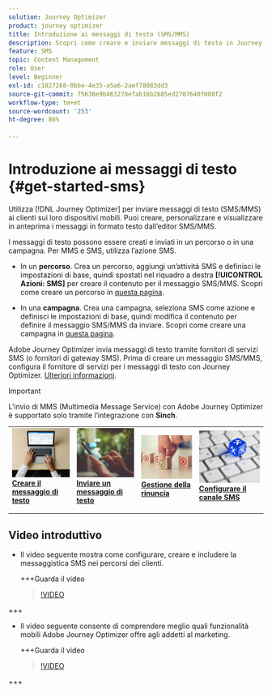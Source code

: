 ```yaml
---
solution: Journey Optimizer
product: journey optimizer
title: Introduzione ai messaggi di testo (SMS/MMS)
description: Scopri come creare e inviare messaggi di testo in Journey Optimizer
feature: SMS
topic: Content Management
role: User
level: Beginner
exl-id: c1027268-0bbe-4e35-a5a6-2aef78083dd3
source-git-commit: 75638e9b463278efab16b2b85ed2707640f088f2
workflow-type: tm+mt
source-wordcount: '253'
ht-degree: 86%

---
```


# Introduzione ai messaggi di testo {#get-started-sms}

Utilizza [!DNL Journey Optimizer] per inviare messaggi di testo (SMS/MMS) ai clienti sui loro dispositivi mobili. Puoi creare, personalizzare e visualizzare in anteprima i messaggi in formato testo dall’editor SMS/MMS.

I messaggi di testo possono essere creati e inviati in un percorso o in una campagna. Per MMS e SMS, utilizza l’azione SMS.

* In un **percorso**. Crea un percorso, aggiungi un’attività SMS e definisci le impostazioni di base, quindi spostati nel riquadro a destra **[!UICONTROL Azioni: SMS]** per creare il contenuto per il messaggio SMS/MMS. Scopri come creare un percorso in [questa pagina](../building-journeys/journey-gs.md).

* In una **campagna**. Crea una campagna, seleziona SMS come azione e definisci le impostazioni di base, quindi modifica il contenuto per definire il messaggio SMS/MMS da inviare. Scopri come creare una campagna in [questa pagina](../campaigns/create-campaign.md#configure).

Adobe Journey Optimizer invia messaggi di testo tramite fornitori di servizi SMS (o fornitori di gateway SMS). Prima di creare un messaggio SMS/MMS, configura il fornitore di servizi per i messaggi di testo con Journey Optimizer. [Ulteriori informazioni](sms-configuration.md).

>[!IMPORTANT]
>
> L’invio di MMS (Multimedia Message Service) con Adobe Journey Optimizer è supportato solo tramite l’integrazione con **Sinch**.

<table style="table-layout:fixed"><tr style="border: 0;">
<td>
<a href="create-sms.md">
<img alt="Lead" src="../assets/do-not-localize/sms-create.jpeg">
</a>
<div><a href="create-sms.md"><strong>Creare il messaggio di testo</strong>
</div>
<p>
</td>
<td>
<a href="send-sms.md">
<img alt="Non frequente" src="../assets/do-not-localize/sms-sending.jpg">
</a>
<div>
<a href="send-sms.md"><strong>Inviare un messaggio di testo</strong></a>
</div>
<p></td>
<td>
<a href="sms-opt-out.md">
<img alt="Convalida" src="../assets/do-not-localize/sms-opt-out.jpg">
</a>
<div>
<a href="sms-opt-out.md"><strong>Gestione della rinuncia</strong></a>
</div>
<p>
</td>
<td>
<a href="sms-configuration.md">
<img alt="Convalida" src="../assets/do-not-localize/sms-config.jpg">
</a>
<div>
<a href="sms-configuration.md"><strong>Configurare il canale SMS</strong></a>
</div>
<p>
</td>
</tr></table>

## Video introduttivo

* Il video seguente mostra come configurare, creare e includere la messaggistica SMS nei percorsi dei clienti.

  +++Guarda il video

  >[!VIDEO](https://video.tv.adobe.com/v/3420509?learn=on)

+++

* Il video seguente consente di comprendere meglio quali funzionalità mobili Adobe Journey Optimizer offre agli addetti al marketing.


  +++Guarda il video

  >[!VIDEO](https://video.tv.adobe.com/v/3426021?quality=12&learn=on)

+++
